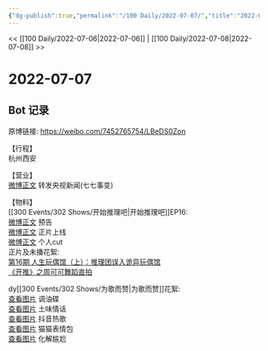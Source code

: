 ```yaml
---
{"dg-publish":true,"permalink":"/100 Daily/2022-07-07/","title":"2022-07-07","created":"2022-12-06T15:42:46.000+08:00","updated":"2023-01-09T17:24:39.819+08:00"}
---
```



<< [[100 Daily/2022-07-06\|2022-07-06]] | [[100 Daily/2022-07-08\|2022-07-08]] >>

# 2022-07-07

## Bot 记录

原博链接: https://weibo.com/7452765754/LBeDS0Zon

【行程】  
杭州西安

【营业】  
[微博正文](https://m.weibo.cn/1736988591/4788384469621580) 转发央视新闻(七七事变)

【物料】  
[[300 Events/302 Shows/开始推理吧\|开始推理吧]]EP16:  
[微博正文](https://m.weibo.cn/2162247381/4788535129278826) 预告  
[微博正文](https://m.weibo.cn/2162247381/4788650984867840) 正片上线  
[微博正文](https://m.weibo.cn/1371117067/4788677945328358) 个人cut  
正片及未播花絮:  
[第16期 人生玩偶馆（上）：推理团误入诡异玩偶馆](https://weibo.cn/sinaurl?u=https%3A%2F%2Fv.qq.com%2Fx%2Fcover%2Fmzc00200ynivua7%2Fm0043mgsin4.html)  
[《开推》之周可可舞蹈直拍](https://weibo.cn/sinaurl?u=https%3A%2F%2Fm.v.qq.com%2Fx%2Fm%2Fplay%3Fvid%3Dd0043swado1%26cid%3Dmzc002005gtun1o%26url_from%3Dshare%26second_share%3D0%26share_from%3Dsina) ​​​

dy[[300 Events/302 Shows/为歌而赞\|为歌而赞]]花絮:  
[查看图片](https://wx2.sinaimg.cn/large/0088n2Pggy1h3yrmbfxjij30u01hdn0x.jpg) 调油碟  
[查看图片](https://wx1.sinaimg.cn/large/0088n2Pggy1h3yrnlr98qj30u01hd41y.jpg) 土味情话  
[查看图片](https://wx2.sinaimg.cn/large/0088n2Pggy1h3yrny82nxj30u01hd424.jpg) 抖音热歌  
[查看图片](https://wx1.sinaimg.cn/large/0088n2Pggy1h3yro3urdrj30u01hd0w8.jpg) 猫猫表情包  
[查看图片](https://wx1.sinaimg.cn/large/0088n2Pggy1h3yro8bky1j30u01hdtcu.jpg) 化解尴尬
